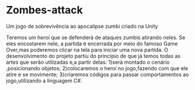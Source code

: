 # Zombes-attack
Um jogo de sobrevivência ao apocalipse zumbi criado na Unity 

Teremos um heroí que se defenderá de ataques zumbis atirando neles. Se eles encostarem nele, a partida é encerrada por meio do famoso Game Over,mas poderemos clicar na tela para iniciar uma nova partida.
O desenvolvimento do projeto partiu do princípio de que já temos todas as artes que serão utilizadas e,a partir delas:
1)será montado o cenário ,posicionando objetos; 2)colocaremos o heroí no jogo,fazendo com que ele atire e se movimente; 3)criaremos códigos para passar comportamentos ao jogo,utilizando a linguagem C#.
